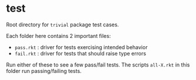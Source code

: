 test
===

Root directory for `trivial` package test cases.

Each folder here contains 2 important files:
- `pass.rkt` : driver for tests exercising intended behavior
- `fail.rkt` : driver for tests that should raise type errors

Run either of these to see a few pass/fail tests.
The scripts `all-X.rkt` in this folder run passing/failing tests.

